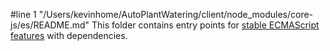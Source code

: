 #line 1 "/Users/kevinhome/AutoPlantWatering/client/node_modules/core-js/es/README.md"
This folder contains entry points for [stable ECMAScript features](https://github.com/zloirock/core-js/#ecmascript) with dependencies.
